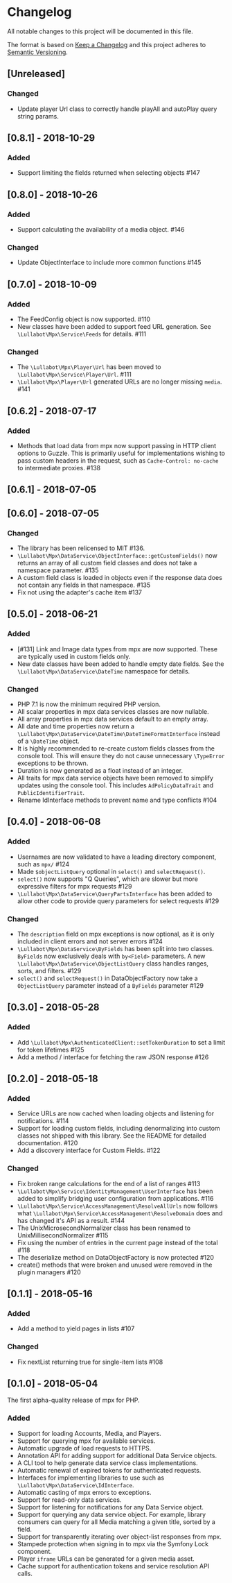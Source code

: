 # Changelog
All notable changes to this project will be documented in this file.

The format is based on [Keep a Changelog](http://keepachangelog.com/en/1.0.0/)
and this project adheres to [Semantic Versioning](http://semver.org/spec/v2.0.0.html).

## [Unreleased]

### Changed

- Update player Url class to correctly handle playAll and autoPlay query string
  params.

## [0.8.1] - 2018-10-29

### Added

- Support limiting the fields returned when selecting objects #147

## [0.8.0] - 2018-10-26

### Added

- Support calculating the availability of a media object. #146

### Changed

- Update ObjectInterface to include more common functions #145

## [0.7.0] - 2018-10-09

### Added

- The FeedConfig object is now supported. #110
- New classes have been added to support feed URL generation. See
  `\Lullabot\Mpx\Service\Feeds` for details. #111

### Changed

- The `\Lullabot\Mpx\Player\Url` has been moved to
  `\Lullabot\Mpx\Service\Player\Url`. #111
- `\Lullabot\Mpx\Player\Url` generated URLs are no longer missing `media`. #141

## [0.6.2] - 2018-07-17

### Added

- Methods that load data from mpx now support passing in HTTP client options to
  Guzzle. This is primarily useful for implementations wishing to pass custom
  headers in the request, such as `Cache-Control: no-cache` to intermediate
  proxies. #138

## [0.6.1] - 2018-07-05
## [0.6.0] - 2018-07-05

### Changed

- The library has been relicensed to MIT #136.
- `\Lullabot\Mpx\DataService\ObjectInterface::getCustomFields()` now returns
  an array of all custom field classes and does not take a namespace
  parameter. #135
- A custom field class is loaded in objects even if the response data does not
  contain any fields in that namespace. #135
- Fix not using the adapter's cache item #137

## [0.5.0] - 2018-06-21

### Added

- [#131] Link and Image data types from mpx are now supported. These are
  typically used in custom fields only.
- New date classes have been added to handle empty date fields. See the
  `\Lullabot\Mpx\DataService\DateTime` namespace for details.

### Changed

- PHP 7.1 is now the minimum required PHP version.
- All scalar properties in mpx data services classes are now nullable.
- All array properties in mpx data services default to an empty array.
- All date and time properties now return a
  `\Lullabot\Mpx\DataService\DateTime\DateTimeFormatInterface` instead of a
  `\DateTime` object.
- It is highly recommended to re-create custom fields classes from the console
  tool. This will ensure they do not cause unnecessary `\TypeError` exceptions
  to be thrown.
- Duration is now generated as a float instead of an integer.
- All traits for mpx data service objects have been removed to simplify updates
  using the console tool. This includes `AdPolicyDataTrait` and
  `PublicIdentifierTrait`.
- Rename IdInterface methods to prevent name and type conflicts #104

## [0.4.0] - 2018-06-08

### Added

- Usernames are now validated to have a leading directory component, such as
  `mpx/` #124
- Made `$objectListQuery` optional in `select()` and `selectRequest()`.
- `select()` now supports "Q Queries", which are slower but more expressive
  filters for mpx requests #129
- `\Lullabot\Mpx\DataService\QueryPartsInterface` has been added to allow other
  code to provide query parameters for select requests #129

### Changed

- The `description` field on mpx exceptions is now optional, as it is only
  included in client errors and not server errors #124
- `\Lullabot\Mpx\DataService\ByFields` has been split into two classes.
  `ByFields` now exclusively deals with `by<Field>` parameters. A new
  `\Lullabot\Mpx\DataService\ObjectListQuery` class handles ranges, sorts,
  and filters. #129
- `select()` and `selectRequest()` in DataObjectFactory now take a
  `ObjectListQuery` parameter instead of a `ByFields` parameter #129

## [0.3.0] - 2018-05-28

### Added

- Add `\Lullabot\Mpx\AuthenticatedClient::setTokenDuration` to set a limit for
  token lifetimes #125
- Add a method / interface for fetching the raw JSON response #126

## [0.2.0] - 2018-05-18

### Added

- Service URLs are now cached when loading objects and listening for
  notifications. #114
- Support for loading custom fields, including denormalizing into custom
  classes not shipped with this library. See the README for detailed
  documentation. #120
- Add a discovery interface for Custom Fields. #122

### Changed

- Fix broken range calculations for the end of a list of ranges #113
- `\Lullabot\Mpx\Service\IdentityManagement\UserInterface` has been added to
  simplify bridging user configuration from applications. #116
- `\Lullabot\Mpx\Service\AccessManagement\ResolveAllUrls` now follows what
  `\Lullabot\Mpx\Service\AccessManagement\ResolveDomain` does and has changed
  it's API as a result. #144
- The UnixMicrosecondNormalizer class has been renamed to
  UnixMillisecondNormalizer #115
- Fix using the number of entries in the current page instead of the total #118
- The deserialize method on DataObjectFactory is now protected #120
- create() methods that were broken and unused were removed in the plugin
  managers #120

## [0.1.1] - 2018-05-16

### Added

- Add a method to yield pages in lists #107

### Changed

- Fix nextList returning true for single-item lists #108

## [0.1.0] - 2018-05-04

The first alpha-quality release of mpx for PHP.

### Added

- Support for loading Accounts, Media, and Players.
- Support for querying mpx for available services.
- Automatic upgrade of load requests to HTTPS.
- Annotation API for adding support for additional Data Service objects.
- A CLI tool to help generate data service class implementations.
- Automatic renewal of expired tokens for authenticated requests.
- Interfaces for implementing libraries to use such as
  `\Lullabot\Mpx\DataService\IdInterface`.
- Automatic casting of mpx errors to exceptions.
- Support for read-only data services.
- Support for listening for notifications for any Data Service object.
- Support for querying any data service object. For example, library consumers
  can query for all Media matching a given title, sorted by a field.
- Support for transparently iterating over object-list responses from mpx.
- Stampede protection when signing in to mpx via the Symfony Lock component.
- Player `iframe` URLs can be generated for a given media asset.
- Cache support for authentication tokens and service resolution API calls.
